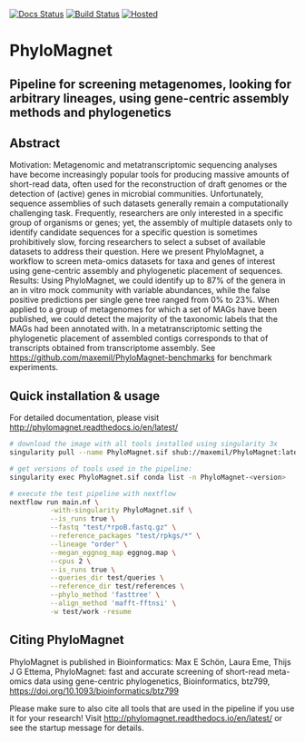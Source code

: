 [![Docs Status](https://readthedocs.org/projects/phylomagnet/badge/?version=latest)](http://phylomagnet.readthedocs.io/en/latest/)
[![Build Status](https://travis-ci.org/maxemil/PhyloMagnet.svg?branch=master)](https://travis-ci.org/maxemil/PhyloMagnet)
[![Hosted](https://img.shields.io/badge/hosted-singularity--hub-blue.svg)](https://www.singularity-hub.org/collections/978)

# PhyloMagnet
## Pipeline for screening metagenomes, looking for arbitrary lineages, using gene-centric assembly methods and phylogenetics

## Abstract
Motivation: Metagenomic and metatranscriptomic sequencing analyses have become increasingly popular tools for producing massive amounts of short-read data, often used for the reconstruction of draft genomes or the detection of (active) genes in microbial communities. Unfortunately, sequence assemblies of such datasets generally remain a computationally challenging task. Frequently, researchers are only interested in a specific group of organisms or genes; yet, the assembly of multiple datasets only to identify candidate sequences for a specific question is sometimes prohibitively slow, forcing researchers to select a subset of available datasets to address their question. Here we present PhyloMagnet, a workflow to screen meta-omics datasets for taxa and genes of interest using gene-centric assembly and phylogenetic placement of sequences.
Results: Using PhyloMagnet, we could identify up to 87% of the genera in an in vitro mock community with variable abundances, while the false positive predictions per single gene tree ranged from 0% to 23%. When applied to a group of metagenomes for which a set of MAGs have been published, we could detect the majority of the taxonomic labels that the MAGs had been annotated with. In a metatranscriptomic setting the phylogenetic placement of assembled contigs corresponds to that of transcripts obtained from transcriptome assembly. See https://github.com/maxemil/PhyloMagnet-benchmarks for benchmark experiments.

## Quick installation & usage
For detailed documentation, please visit http://phylomagnet.readthedocs.io/en/latest/
```bash
# download the image with all tools installed using singularity 3x
singularity pull --name PhyloMagnet.sif shub://maxemil/PhyloMagnet:latest

# get versions of tools used in the pipeline:
singularity exec PhyloMagnet.sif conda list -n PhyloMagnet-<version>

# execute the test pipeline with nextflow
nextflow run main.nf \
          -with-singularity PhyloMagnet.sif \
          --is_runs true \
          --fastq "test/*rpoB.fastq.gz" \
          --reference_packages "test/rpkgs/*" \
          --lineage "order" \
          --megan_eggnog_map eggnog.map \
          --cpus 2 \
          --is_runs true \
          --queries_dir test/queries \
          --reference_dir test/references \
          --phylo_method 'fasttree' \
          --align_method 'mafft-fftnsi' \
          -w test/work -resume
```
## Citing PhyloMagnet

PhyloMagnet is published in Bioinformatics:
Max E Schön, Laura Eme, Thijs J G Ettema, PhyloMagnet: fast and accurate screening of short-read meta-omics data using gene-centric phylogenetics, Bioinformatics, btz799, https://doi.org/10.1093/bioinformatics/btz799

Please make sure to also cite all tools that are used in the pipeline if you use it for your research! Visit http://phylomagnet.readthedocs.io/en/latest/ or see the startup message for details.

